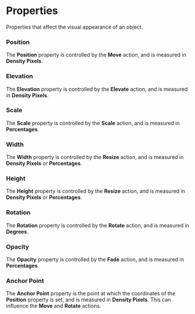 # Properties

Properties that affect the visual appearance of an object.


### Position

The **Position** property is controlled by the **Move** action, and is measured in **Density Pixels**.


### Elevation

The **Elevation** property is controlled by the **Elevate** action, and is measured in **Density Pixels**.


### Scale

The **Scale** property is controlled by the **Scale** action, and is measured in **Percentages**.


### Width

The **Width** property is controlled by the **Resize** action, and is measured in **Density Pixels** or **Percentages**.


### Height

The **Height** property is controlled by the **Resize** action, and is measured in **Density Pixels** or **Percentages**.


### Rotation

The **Rotation** property is controlled by the **Rotate** action, and is measured in **Degrees**.


### Opacity

The **Opacity** property is controlled by the **Fade** action, and is measured in **Percentages**.


### Anchor Point

The **Anchor Point** property is the point at which the coordinates of the **Position** property is set, and is measured in **Density Pixels**. This can influence the **Move** and **Rotate** actions.